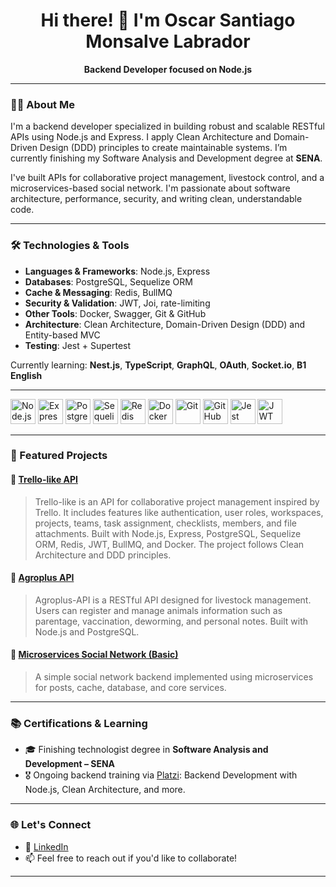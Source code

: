 <h1 align="center">Hi there! 👋 I'm Oscar Santiago Monsalve Labrador</h1>

<p align="center">
  <strong>Backend Developer focused on Node.js</strong>
</p>

---

### 🧑‍💻 About Me

I'm a backend developer specialized in building robust and scalable RESTful APIs using Node.js and Express. I apply Clean Architecture and Domain-Driven Design (DDD) principles to create maintainable systems. I’m currently finishing my Software Analysis and Development degree at **SENA**.

I've built APIs for collaborative project management, livestock control, and a microservices-based social network. I'm passionate about software architecture, performance, security, and writing clean, understandable code.

---

### 🛠️ Technologies & Tools

- **Languages & Frameworks**: Node.js, Express
- **Databases**: PostgreSQL, Sequelize ORM
- **Cache & Messaging**: Redis, BullMQ
- **Security & Validation**: JWT, Joi, rate-limiting
- **Other Tools**: Docker, Swagger, Git & GitHub
- **Architecture**: Clean Architecture, Domain-Driven Design (DDD) and Entity-based MVC
- **Testing**: Jest + Supertest

Currently learning: **Nest.js**, **TypeScript**, **GraphQL**, **OAuth**, **Socket.io**, **B1 English**

---

<p align="left"> 
  <img src="https://cdn.jsdelivr.net/gh/devicons/devicon/icons/nodejs/nodejs-original.svg" alt="Node.js" width="40" height="40"/>
  <img src="https://cdn.jsdelivr.net/gh/devicons/devicon/icons/express/express-original.svg" alt="Express" width="40" height="40"/> 
  <img src="https://cdn.jsdelivr.net/gh/devicons/devicon/icons/postgresql/postgresql-original.svg" alt="PostgreSQL" width="40" height="40"/> 
  <img src="https://cdn.jsdelivr.net/gh/devicons/devicon/icons/sequelize/sequelize-original.svg" alt="Sequelize" width="40" height="40"/> 
  <img src="https://cdn.jsdelivr.net/gh/devicons/devicon/icons/redis/redis-original.svg" alt="Redis" width="40" height="40"/> 
  <img src="https://cdn.jsdelivr.net/gh/devicons/devicon/icons/docker/docker-original.svg" alt="Docker" width="40" height="40"/> 
  <img src="https://cdn.jsdelivr.net/gh/devicons/devicon/icons/git/git-original.svg" alt="Git" width="40" height="40"/> 
  <img src="https://cdn.jsdelivr.net/gh/devicons/devicon/icons/github/github-original.svg" alt="GitHub" width="40" height="40"/>
  <img src="https://cdn.jsdelivr.net/gh/devicons/devicon@latest/icons/jest/jest-plain.svg" alt="Jest" width="40" height="40" />
  <img src="https://cdn.worldvectorlogo.com/logos/jwtio-json-web-token.svg" alt="JWT" width="40" height="40" />
</p>
          

---

### 📌 Featured Projects

#### 🔹 [Trello-like API](https://github.com/OscarS05/Trello-like-project-api)
> Trello-like is an API for collaborative project management inspired by Trello. It includes features like authentication, user roles, workspaces, projects, teams, task assignment, checklists, members, and file attachments. Built with Node.js, Express, PostgreSQL, Sequelize ORM, Redis, JWT, BullMQ, and Docker. The project follows Clean Architecture and DDD principles.

#### 🔹 [Agroplus API](https://github.com/OscarS05/Agroplus-api)
> Agroplus-API is a RESTful API designed for livestock management. Users can register and manage animals information such as parentage, vaccination, deworming, and personal notes. Built with Node.js and PostgreSQL.

#### 🔸 [Microservices Social Network (Basic)](https://github.com/OscarS05/microservices-basic-course)
> A simple social network backend implemented using microservices for posts, cache, database, and core services.

---

### 📚 Certifications & Learning

- 🎓 Finishing technologist degree in **Software Analysis and Development – SENA**
- 🎖️ Ongoing backend training via [Platzi](https://platzi.com/p/santiagomonsalve7030/): Backend Development with Node.js, Clean Architecture, and more.

---

### 🌐 Let's Connect

- 🔗 [LinkedIn](https://www.linkedin.com/in/o-santiago-monsalve)
- 📫 Feel free to reach out if you'd like to collaborate!

---
